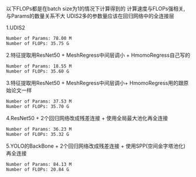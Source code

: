 以下FLOPs都是在batch size为1的情况下计算得到的
计算速度与FLOPs强相关, 与Params的数量关系不大
UDIS2多的参数量应该在回归网络中的全连接层

1.UDIS2
```
Number of Params: 78.00 M
Number of FLOPs: 35.75 G
```

2.特征提取用ResNet50 + MeshRegress中间层调小 + HmomoRegress自己写的
```
Number of Params: 18.55 M
Number of FLOPs: 35.60 G
```

3.特征提取用ResNet50 + MeshRegress中间层调小+ HmomoRegress用的跟原始论文一样
```
Number of Params: 37.53 M
Number of FLOPs: 35.70 G
```

4.ResNet50 + 2个回归网络改成残差连接 + 使用全局最大池化再全连接
```
Number of Params: 36.23 M
Number of FLOPs: 35.32 G
```

5.YOLO的BackBone + 2个回归网络改成残差连接 + 使用SPP(空间金字塔池化)再全连接
```
Number of Params: 84.13 M
Number of FLOPs: 20.84 G
```